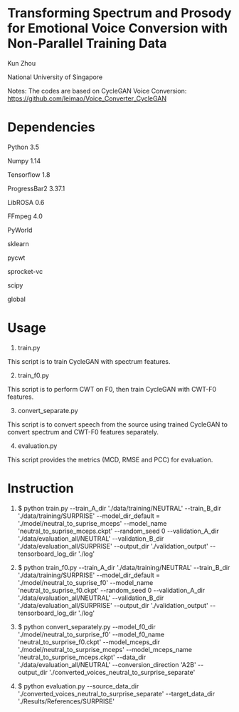 # Transforming Spectrum and Prosody for Emotional Voice Conversion with Non-Parallel Training Data

Kun Zhou

National University of Singapore

Notes: 
The codes are based on CycleGAN Voice Conversion: https://github.com/leimao/Voice_Converter_CycleGAN

# Dependencies

Python 3.5

Numpy 1.14

Tensorflow 1.8

ProgressBar2 3.37.1

LibROSA 0.6

FFmpeg 4.0

PyWorld

sklearn

pycwt

sprocket-vc

scipy

global

# Usage

1. train.py

This script is to train CycleGAN with spectrum features.

2. train_f0.py

This script is to perform CWT on F0, then train CycleGAN with CWT-F0 features.

3. convert_separate.py

This script is to convert speech from the source using trained CycleGAN to convert spectrum and CWT-F0 features separately.

4. evaluation.py

This script provides the metrics (MCD, RMSE and PCC) for evaluation.

# Instruction

1. $ python train.py --train_A_dir './data/training/NEUTRAL' --train_B_dir './data/training/SURPRISE' --model_dir_default = './model/neutral_to_suprise_mceps' --model_name 'neutral_to_suprise_mceps.ckpt' --random_seed 0 --validation_A_dir './data/evaluation_all/NEUTRAL' --validation_B_dir './data/evaluation_all/SURPRISE' --output_dir './validation_output' --tensorboard_log_dir './log'

2. $ python train_f0.py --train_A_dir './data/training/NEUTRAL' --train_B_dir './data/training/SURPRISE' --model_dir_default = './model/neutral_to_suprise_f0' --model_name 'neutral_to_suprise_f0.ckpt' --random_seed 0 --validation_A_dir './data/evaluation_all/NEUTRAL' --validation_B_dir './data/evaluation_all/SURPRISE' --output_dir './validation_output' --tensorboard_log_dir './log' 

3. $ python convert_separately.py --model_f0_dir './model/neutral_to_surprise_f0' --model_f0_name 'neutral_to_surprise_f0.ckpt' --model_mceps_dir './model/neutral_to_surprise_mceps' --model_mceps_name 'neutral_to_surprise_mceps.ckpt' --data_dir './data/evaluation_all/NEUTRAL' --conversion_direction 'A2B' --output_dir './converted_voices_neutral_to_surprise_separate'

4. $ python evaluation.py --source_data_dir './converted_voices_neutral_to_surprise_separate' --target_data_dir './Results/References/SURPRISE'






